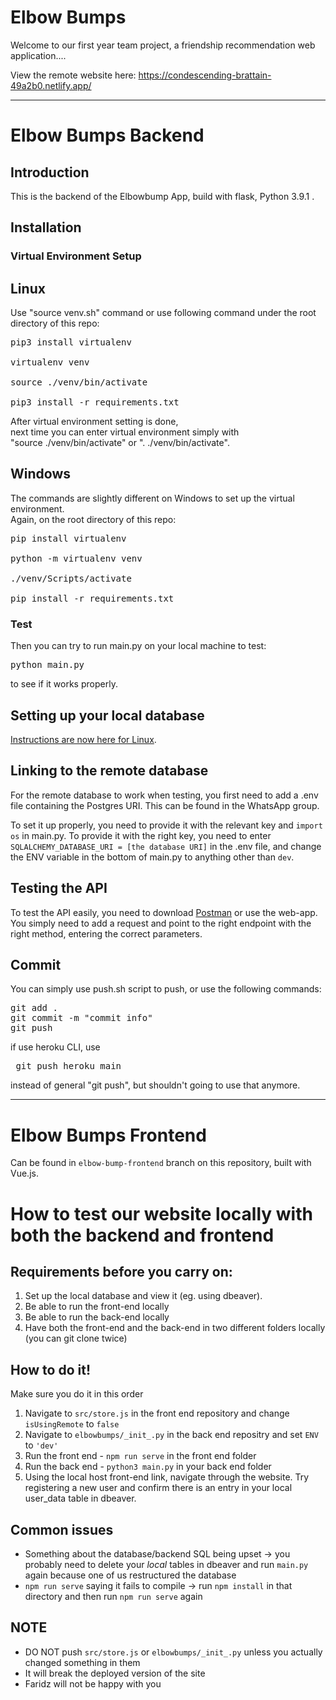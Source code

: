 # Elbow Bumps 

Welcome to our first year team project, a friendship recommendation web application....

View the remote website here: https://condescending-brattain-49a2b0.netlify.app/

---

# Elbow Bumps Backend

## Introduction

This is the backend of the Elbowbump App, build with flask, Python 3.9.1 .

## Installation

### Virtual Environment Setup

## Linux
Use "source venv.sh" command or use following command under the root directory of this repo:

<pre>
pip3 install virtualenv

virtualenv venv

source ./venv/bin/activate

pip3 install -r requirements.txt
</pre>

After virtual environment setting is done,   
next time you can enter virtual environment simply with   
"source ./venv/bin/activate" or ". ./venv/bin/activate".

## Windows
The commands are slightly different on Windows to set up the virtual environment.  
Again, on the root directory of this repo:

<pre>
pip install virtualenv

python -m virtualenv venv

./venv/Scripts/activate

pip install -r requirements.txt
</pre>
### Test

Then you can try to run main.py on your local machine to test:

<pre>
python main.py
</pre>

to see if it works properly.

## Setting up your local database

[Instructions are now here for Linux](https://github.com/bioBean/elbowbumps-backend/blob/main/LOCAL_SETUP.md).

## Linking to the remote database

For the remote database to work when testing, you first need to add a .env file containing the Postgres URI. This can be found in the WhatsApp group.  

To set it up properly, you need to provide it with the relevant key and `import os` in main.py. To provide it with the right key, you need to enter `SQLALCHEMY_DATABASE_URI = [the database URI]` in the .env file, and change the ENV variable in the bottom of main.py to anything other than `dev`.


## Testing the API

To test the API easily, you need to download [Postman](https://www.postman.com/) or use the web-app. You simply need to add a request and point to the right endpoint with the right method, entering the correct parameters.

## Commit

You can simply use push.sh script to push, or use the following commands:

<pre>
git add .
git commit -m "commit info"
git push
</pre>

if use heroku CLI, use
<pre> git push heroku main </pre>

instead of general "git push", but shouldn't going to use that anymore.


---

# Elbow Bumps Frontend 

Can be found in  `elbow-bump-frontend` branch on this repository, built with Vue.js. 

# How to test our website locally with both the backend and frontend 

## Requirements before you carry on:

1. Set up the local database and view it (eg. using dbeaver). 
2. Be able to run the front-end locally
3. Be able to run the back-end locally 
4. Have both the front-end and the back-end in two different folders locally (you can git clone twice)

## How to do it!
Make sure you do it in this order
1. Navigate to `src/store.js` in the front end repository and change `isUsingRemote` to `false`
2. Navigate to `elbowbumps/_init_.py` in the back end repositry and set `ENV` to `'dev'`
3. Run the front end - `npm run serve` in the front end folder
4. Run the back end - `python3 main.py` in your back end folder
5. Using the local host front-end link, navigate through the website. Try registering a new user and confirm there is an entry in your local user_data table in dbeaver.

## Common issues 
- Something about the database/backend SQL being upset -> you probably need to delete your *local* tables in dbeaver and run `main.py` again because one of us restructured the database
- `npm run serve` saying it fails to compile -> run `npm install` in that directory and then run `npm run serve` again

## NOTE 
- DO NOT push `src/store.js` or `elbowbumps/_init_.py` unless you actually changed something in them
- It will break the deployed version of the site
- Faridz will not be happy with you 
